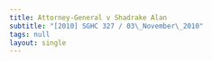 ```yaml
---
title: Attorney-General v Shadrake Alan
subtitle: "[2010] SGHC 327 / 03\_November\_2010"
tags: null
layout: single
---
```


